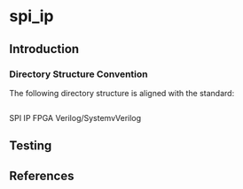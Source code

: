 # spi_ip

## Introduction

### Directory Structure Convention

The following directory structure is aligned with the standard:

```plain
```

SPI IP FPGA Verilog/SystemvVerilog

## Testing

## References
